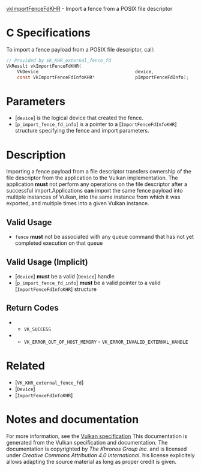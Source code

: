 [vkImportFenceFdKHR](https://www.khronos.org/registry/vulkan/specs/1.3-extensions/man/html/vkImportFenceFdKHR.html) - Import a fence from a POSIX file descriptor

# C Specifications
To import a fence payload from a POSIX file descriptor, call:
```c
// Provided by VK_KHR_external_fence_fd
VkResult vkImportFenceFdKHR(
    VkDevice                                    device,
    const VkImportFenceFdInfoKHR*               pImportFenceFdInfo);
```

# Parameters
- [`device`] is the logical device that created the fence.
- [`p_import_fence_fd_info`] is a pointer to a [`ImportFenceFdInfoKHR`] structure specifying the fence and import parameters.

# Description
Importing a fence payload from a file descriptor transfers ownership of the
file descriptor from the application to the Vulkan implementation.
The application  **must**  not perform any operations on the file descriptor
after a successful import.Applications  **can**  import the same fence payload into multiple instances of
Vulkan, into the same instance from which it was exported, and multiple
times into a given Vulkan instance.
## Valid Usage
-  `fence` **must**  not be associated with any queue command that has not yet completed execution on that queue

## Valid Usage (Implicit)
-  [`device`] **must**  be a valid [`Device`] handle
-  [`p_import_fence_fd_info`] **must**  be a valid pointer to a valid [`ImportFenceFdInfoKHR`] structure

## Return Codes
*   - `VK_SUCCESS` 
*   - `VK_ERROR_OUT_OF_HOST_MEMORY`  - `VK_ERROR_INVALID_EXTERNAL_HANDLE`

# Related
- [`VK_KHR_external_fence_fd`]
- [`Device`]
- [`ImportFenceFdInfoKHR`]

# Notes and documentation
For more information, see the [Vulkan specification](https://www.khronos.org/registry/vulkan/specs/1.3-extensions/html/vkspec.html)
This documentation is generated from the Vulkan specification and documentation.
The documentation is copyrighted by *The Khronos Group Inc.* and is licensed under *Creative Commons Attribution 4.0 International*.
his license explicitely allows adapting the source material as long as proper credit is given.
        
